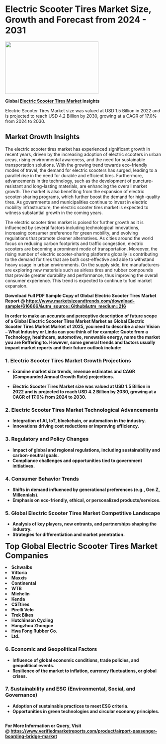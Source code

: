 <H1>Electric Scooter Tires Market Size, Growth and Forecast from 2024 - 2031</H1><img class="aligncenter size-medium wp-image-584254" src="https://thirdeyenews.in/wp-content/uploads/2024/09/Global-Market-Research-300x168.jpeg" alt="" width="300" height="168" /><p><strong>Global&nbsp;<a href="https://www.marketsizeandtrends.com/download-sample/616866/&amp;utm_source=Github&utm_medium=216">Electric Scooter Tires Market</a> Insights</strong></p><p>Electric Scooter Tires Market size was valued at USD 1.5 Billion in 2022 and is projected to reach USD 4.2 Billion by 2030, growing at a CAGR of 17.0% from 2024 to 2030.</p><p><h2>Market Growth Insights</h2> <p>The electric scooter tires market has experienced significant growth in recent years, driven by the increasing adoption of electric scooters in urban areas, rising environmental awareness, and the need for sustainable transportation solutions. With the growing trend towards eco-friendly modes of travel, the demand for electric scooters has surged, leading to a parallel rise in the need for durable and efficient tires. Furthermore, advancements in tire technology, such as the development of puncture-resistant and long-lasting materials, are enhancing the overall market growth. The market is also benefiting from the expansion of electric scooter-sharing programs, which further boost the demand for high-quality tires. As governments and municipalities continue to invest in electric mobility infrastructure, the electric scooter tires market is expected to witness substantial growth in the coming years.</p> <p><strong></strong></p> <p>The electric scooter tires market is poised for further growth as it is influenced by several factors including technological innovations, increasing consumer preference for green mobility, and evolving regulations that promote cleaner alternatives. As cities around the world focus on reducing carbon footprints and traffic congestion, electric scooters are becoming a prominent mode of transportation. Moreover, the rising number of electric scooter-sharing platforms globally is contributing to the demand for tires that are both cost-effective and able to withstand heavy usage in urban environments. On the supply side, tire manufacturers are exploring new materials such as airless tires and rubber compounds that provide greater durability and performance, thus improving the overall consumer experience. This trend is expected to continue to fuel market expansion.</p> <p><strong></p><p><span class=""><strong>Download Full PDF Sample Copy of Global Electric Scooter Tires Market Report</strong> @ <a href="https://www.marketsizeandtrends.com/download-sample/616866/&amp;utm_source=Github&utm_medium=216" target="_blank">https://www.marketsizeandtrends.com/download-sample/616866/&amp;utm_source=Github&utm_medium=216</a></span></p><p>In order to make an accurate and perceptive description of future scope of a Global&nbsp;Electric Scooter Tires Market Market as Global&nbsp;Electric Scooter Tires Market Market of 2025, you need to describe a clear Vision &ndash; What Industry or Linda can you think of for example: Quote from a Technology, healthcare, automotive, renewable energy, name the market you are Reffering to. However, some general trends and factors usually impact market reports and their future outlook include:</p><h3>1.&nbsp;<strong>Electric Scooter Tires Market Growth Projections</strong></h3><ul><li>Examine market size trends, revenue estimates and CAGR (Compounded Annual Growth Rate) projections.</li><li><p>Electric Scooter Tires Market size was valued at USD 1.5 Billion in 2022 and is projected to reach USD 4.2 Billion by 2030, growing at a CAGR of 17.0% from 2024 to 2030.</p></li></ul><h3>2.&nbsp;<strong>Electric Scooter Tires Market Technological Advancements</strong></h3><ul><li>Integration of AI, IoT, blockchain, or automation in the industry.</li><li>Innovations driving cost reductions or improving efficiency.</li></ul><h3>3.&nbsp;<strong>Regulatory and Policy Changes</strong></h3><ul><li>Impact of global and regional regulations, including sustainability and carbon-neutral goals.</li><li>Compliance challenges and opportunities tied to government initiatives.</li></ul><h3>4.&nbsp;<strong>Consumer Behavior Trends</strong></h3><ul><li>Shifts in demand influenced by generational preferences (e.g., Gen Z, Millennials).</li><li>Emphasis on eco-friendly, ethical, or personalized products/services.</li></ul><h3>5.&nbsp;<strong>Global Electric Scooter Tires Market Competitive Landscape</strong></h3><ul><li>Analysis of key players, new entrants, and partnerships shaping the industry.</li><li>Strategies for differentiation and market penetration.</li></ul><p data-pm-slice="1 1 []"><span style="color: inherit; font-family: inherit; font-size: 25px;">Top Global Electric Scooter Tires Market Companies</span></p><div class="" data-test-id=""><p><li>Schwalbs</li><li> Vittoria</li><li> Maxxis</li><li> Continental</li><li> WTB</li><li> Michelin</li><li> Kenda</li><li> CSTtires</li><li> Pirelli Velo</li><li> Trek Bikes</li><li> Hutchinson Cycling</li><li> Hangzhou Zhongce</li><li> Hwa Fong Rubber Co.</li><li> Ltd.</li></p></div><h3>6.&nbsp;<strong>Economic and Geopolitical Factors</strong></h3><ul><li>Influence of global economic conditions, trade policies, and geopolitical events.</li><li>Resilience of the market to inflation, currency fluctuations, or global crises.</li></ul><h3>7.&nbsp;<strong>Sustainability and ESG (Environmental, Social, and Governance)</strong></h3><ul><li>Adoption of sustainable practices to meet ESG criteria.</li><li>Opportunities in green technologies and circular economy principles.</li></ul><h2><strong style="font-size: 14px;">For More Information or Query, Visit @&nbsp;</strong><a style="background-color: #ffffff; font-size: 14px;" href="https://www.marketsizeandtrends.com/report/electric-scooter-tires-market/" target="_blank">https://www.verifiedmarketreports.com/product/airport-passenger-boarding-bridge-market</a></h2>
